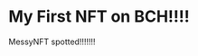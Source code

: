 # My First NFT on BCH!!!!
MessyNFT spotted!!!!!!!
                                                     
